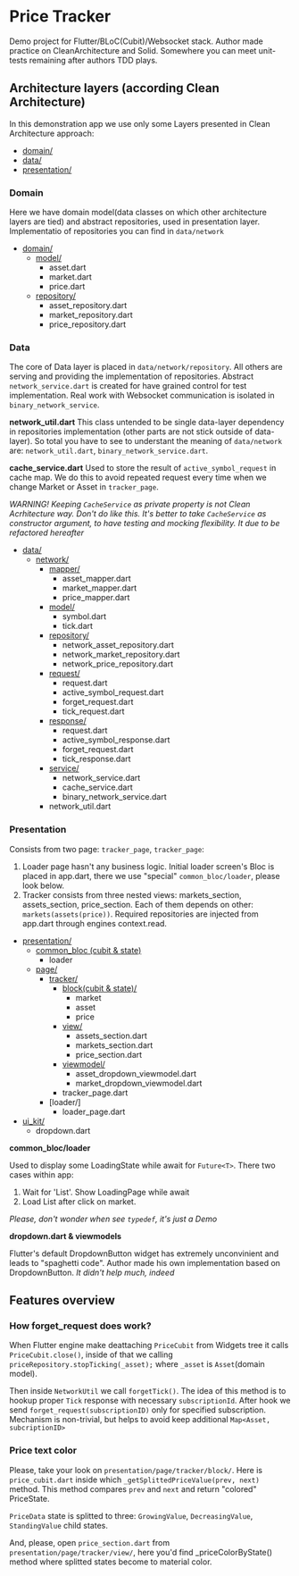 # Price Tracker

Demo project for Flutter/BLoC(Cubit)/Websocket stack. Author made practice on CleanArchitecture and Solid. Somewhere you can meet unit-tests remaining after authors TDD plays.

## Architecture layers (according Clean Architecture)

In this demonstration app we use only some Layers presented in Clean Architecture approach:

- [domain/]()
- [data/]()
- [presentation/]()

### Domain

Here we have domain model(data classes on which other architecture layers are tied) 
and abstract repositories, used in presentation layer. 
Implementatio of repositories you can find in `data/network`

- [domain/]()
  * [model/]()
    * asset.dart
    * market.dart
    * price.dart
  * [repository/]()
    * asset_repository.dart
    * market_repository.dart
    * price_repository.dart

### Data

The core of Data layer is placed in `data/network/repository`. All others are serving and providing the implementation of repositories.
Abstract `network_service.dart` is created for have grained control for test implementation. Real work with Websocket communication is isolated in `binary_network_service`.

**network_util.dart**
This class untended to be single data-layer dependency in repositories implementation (other parts are not stick outside of data-layer). 
So total you have to see to understant the meaning of `data/network` are: `network_util.dart`, `binary_network_service.dart`. 

**cache_service.dart**
Used to store the result of `active_symbol_request` in cache map. We do this to avoid repeated request every time when we change Market or Asset in `tracker_page`. 

*WARNING! Keeping  `CacheService` as private property is not Clean Acrhitecture way. Don't do like this. It's better to take `CacheService` as constructor argument, to have testing and mocking flexibility. It due to be refactored hereafter*

- [data/]()
  * [network/]()
    * [mapper/]()
      * asset_mapper.dart
      * market_mapper.dart
      * price_mapper.dart
    * [model/]()
      * symbol.dart
      * tick.dart
    * [repository/]()
      * network_asset_repository.dart
      * network_market_repository.dart
      * network_price_repository.dart
    * [request/]()
      * request.dart
      * active_symbol_request.dart
      * forget_request.dart
      * tick_request.dart
    * [response/]()
      * request.dart
      * active_symbol_response.dart
      * forget_request.dart
      * tick_response.dart
    * [service/]()
      * network_service.dart
      * cache_service.dart
      * binary_network_service.dart
    * network_util.dart

### Presentation

Consists from two page: `tracker_page`, `tracker_page`:

1. Loader page hasn't any business logic. Initial loader screen's Bloc is placed in app.dart, there we use "special" `common_bloc/loader`, please look below.
2. Tracker consists from three nested views: markets_section, assets_section, price_section. Each of them depends on other: `markets(assets(price))`. Required repositories are injected from app.dart through engines context.read<T>. 


- [presentation/]()
  * [common_bloc (cubit & state)]()
    * loader
  * [page/]()
    * [tracker/]()
      * [block(cubit & state)/]()
        * market
        * asset
        * price
      * [view/]()
        * assets_section.dart
        * markets_section.dart
        * price_section.dart
      * [viewmodel/]()
        * asset_dropdown_viewmodel.dart
        * market_dropdown_viewmodel.dart
      * tracker_page.dart
    * [loader/]
      * loader_page.dart
- [ui_kit/]()
  * dropdown.dart

**common_bloc/loader**

Used to display some LoadingState while await for `Future<T>`. There two cases within app:
1. Wait for 'List<Market>'. Show LoadingPage while await
2. Load List<Asset> after click on market.
 
*Please, don't wonder when see `typedef`, it's just a Demo*
 
**dropdown.dart & viewmodels**
 
Flutter's default DropdownButton widget has extremely unconvinient and leads to "spaghetti code". Author made his own implementation based on DropdownButton. *It didn't help much, indeed*

## Features overview
 
### How forget_request does work?

When Flutter engine make deattaching `PriceCubit` from Widgets tree it calls `PriceCubit.close()`, inside of that we calling `priceRepository.stopTicking(_asset);` where `_asset` is `Asset`(domain model).

Then inside `NetworkUtil` we call `forgetTick()`. The idea of this method is to hookup proper `Tick` response with necessary `subscriptionId`. After hook we send `forget_request(subscriptionID)` only for specified subscription. Mechanism is non-trivial, but helps to avoid keep additional `Map<Asset, subcriptionID>`


### Price text color

Please, take your look on `presentation/page/tracker/block/`. Here is `price_cubit.dart` inside which `_getSplittedPriceValue(prev, next)` method. This method compares `prev` and `next` and return "colored" PriceState.

`PriceData` state is splitted to three: `GrowingValue`, `DecreasingValue`, `StandingValue` child states. 
 
 And, please, open `price_section.dart` from `presentation/page/tracker/view/`, here you'd find _priceColorByState() method where splitted states become to material color.
 
